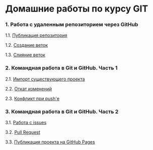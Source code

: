 # Домашние работы по курсу GIT

### 1. Работа с удаленным репозиторием через GitHub
1.1. [Публикация репозитория](https://github.com/Ev-genia-Moon/NeuroStartUp/tree/main)

1.2. [Создание веток](https://github.com/Ev-genia-Moon/NeuroStartUp/blob/new-text/README.md)

1.3. [Слияние веток](https://github.com/Ev-genia-Moon/Target)


### 2. Командная работа в Git и GitHub. Часть 1
2.1. [Импорт существующего проекта](https://github.com/Ev-genia-Moon/Ign_Task_1/tree/main)

2.2. [Откат изменений](https://github.com/Ev-genia-Moon/Rev_Task_2/commits/main/)

2.3. [Конфликт при push'е](https://github.com/Ev-genia-Moon/git-2-homeworks-fork/blob/main/about/README.md)

### 3. Командная работа в Git и GitHub. Часть 2
3.1. [Работа с issues](https://github.com/netology-code/git-2-homeworks-issues/issues/6596)

3.2. [Pull Request](https://github.com/netology-code/git-2-homeworks-pr/pull/6596)

3.3. [Публикация проекта на GitHub Pages](https://ev-genia-moon.github.io/CHOCOLATE/)
